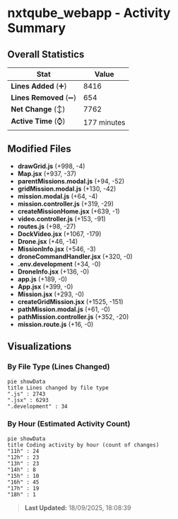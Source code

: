 # nxtqube_webapp - Activity Summary 

## Overall Statistics

| Stat                   | Value                                                             |
| ---------------------- | ----------------------------------------------------------------- |
| **Lines Added** (➕)   | 8416                                          |
| **Lines Removed** (➖) | 654                                        |
| **Net Change** (↕)    | 7762                |
| **Active Time** (⌚)   | 177 minutes |


## Modified Files
- **drawGrid.js** (+998, -4)
- **Map.jsx** (+937, -37)
- **parentMissions.modal.js** (+94, -52)
- **gridMission.modal.js** (+130, -42)
- **mission.modal.js** (+64, -4)
- **mission.controller.js** (+319, -29)
- **createMissionHome.jsx** (+639, -1)
- **video.controller.js** (+153, -91)
- **routes.js** (+98, -27)
- **DockVideo.jsx** (+1067, -179)
- **Drone.jsx** (+46, -14)
- **MissionInfo.jsx** (+546, -3)
- **droneCommandHandler.jsx** (+320, -0)
- **.env.development** (+34, -0)
- **DroneInfo.jsx** (+136, -0)
- **app.js** (+189, -0)
- **App.jsx** (+399, -0)
- **Mission.jsx** (+293, -0)
- **createGridMission.jsx** (+1525, -151)
- **pathMission.modal.js** (+61, -0)
- **pathMission.controller.js** (+352, -20)
- **mission.route.js** (+16, -0)

## Visualizations

### By File Type (Lines Changed)

```mermaid
pie showData
title Lines changed by file type
".js" : 2743
".jsx" : 6293
".development" : 34
```

### By Hour (Estimated Activity Count)

```mermaid
pie showData
title Coding activity by hour (count of changes)
"11h" : 24
"12h" : 23
"13h" : 23
"14h" : 8
"15h" : 10
"16h" : 45
"17h" : 19
"18h" : 1
```


> **Last Updated:** 18/09/2025, 18:08:39